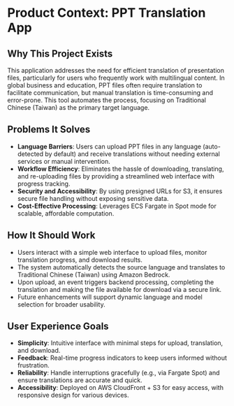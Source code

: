 # Product Context: PPT Translation App

## Why This Project Exists
This application addresses the need for efficient translation of presentation files, particularly for users who frequently work with multilingual content. In global business and education, PPT files often require translation to facilitate communication, but manual translation is time-consuming and error-prone. This tool automates the process, focusing on Traditional Chinese (Taiwan) as the primary target language.

## Problems It Solves
- **Language Barriers**: Users can upload PPT files in any language (auto-detected by default) and receive translations without needing external services or manual intervention.
- **Workflow Efficiency**: Eliminates the hassle of downloading, translating, and re-uploading files by providing a streamlined web interface with progress tracking.
- **Security and Accessibility**: By using presigned URLs for S3, it ensures secure file handling without exposing sensitive data.
- **Cost-Effective Processing**: Leverages ECS Fargate in Spot mode for scalable, affordable computation.

## How It Should Work
- Users interact with a simple web interface to upload files, monitor translation progress, and download results.
- The system automatically detects the source language and translates to Traditional Chinese (Taiwan) using Amazon Bedrock.
- Upon upload, an event triggers backend processing, completing the translation and making the file available for download via a secure link.
- Future enhancements will support dynamic language and model selection for broader usability.

## User Experience Goals
- **Simplicity**: Intuitive interface with minimal steps for upload, translation, and download.
- **Feedback**: Real-time progress indicators to keep users informed without frustration.
- **Reliability**: Handle interruptions gracefully (e.g., via Fargate Spot) and ensure translations are accurate and quick.
- **Accessibility**: Deployed on AWS CloudFront + S3 for easy access, with responsive design for various devices.
